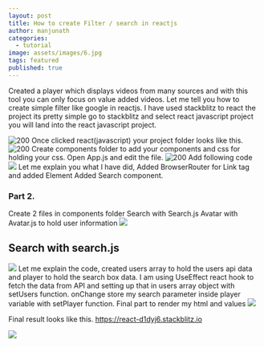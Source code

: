 ```yaml
---
layout: post
title: How to create Filter / search in reactjs
author: manjunath
categories:
  - tutorial
image: assets/images/6.jpg
tags: featured
published: true
---
```

Created a player which displays videos from many sources and with this tool you can only focus on value added videos.
Let me tell you how to create simple filter like google in reactjs. I have used stackblitz to react the project its pretty simple go to stackblitz and select react javascript project you will land into the react javascript project.

![200]({{site.baseurl}}/https://miro.medium.com/max/1400/1*4FWhtNxeu3XvEWeA4DSFfA.png)
Once clicked react(javascript) your project folder looks like this.
![200]({{site.baseurl}}/https://miro.medium.com/max/700/1*8Whh2DN-SrAYRCs6Qm9MOA.png)
Create components folder to add your components and css for holding your css. Open App.js and edit the file. 
![200]({{site.baseurl}}/https://miro.medium.com/max/700/1*zm_qyT8DXfDhHy91p3vRKQ.png)
Add following code
![]({{site.baseurl}}/https://miro.medium.com/max/623/1*q833u8FQ4wBusWob4CIRug.png)
Let me explain you what I have did, Added BrowserRouter for Link tag and added Element Added Search component.

### Part 2.
Create 2 files in components folder Search with Search.js Avatar with Avatar.js to hold user information
![]({{site.baseurl}}/https://miro.medium.com/max/510/1*XgCeUrHMLpyZQTy5n7dHHA.png)
## Search with search.js
![]({{site.baseurl}}/https://miro.medium.com/max/593/1*CET-OAjQtJBOcN12ZuF_sw.png)
Let me explain the code, created users array to hold the users api data and player to hold the search box data. I am using UseEffect react hook to fetch the data from API and setting up that in users array object with setUsers function. onChange store my search parameter inside player variable with setPlayer function. Final part to render my html and values
![]({{site.baseurl}}/https://miro.medium.com/max/628/1*ttNG9-dUYXCY2_G2T2L6TA.png)

Final result looks like this. https://react-d1dyj6.stackblitz.io

![]({{site.baseurl}}/https://miro.medium.com/max/408/1*e3ZzAI3-RaAIIjrncnHbXQ.png)